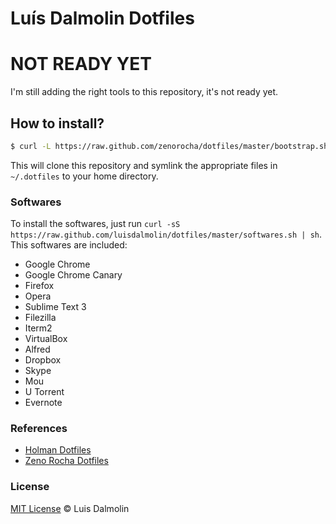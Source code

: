 # Luís Dalmolin Dotfiles

# NOT READY YET

I'm still adding the right tools to this repository, it's not ready yet.

## How to install?

```sh
$ curl -L https://raw.github.com/zenorocha/dotfiles/master/bootstrap.sh | sh
```

This will clone this repository and symlink the appropriate files in `~/.dotfiles` to your home directory.

### Softwares

To install the softwares, just run `curl -sS https://raw.github.com/luisdalmolin/dotfiles/master/softwares.sh | sh`. This softwares are included: 

* Google Chrome
* Google Chrome Canary
* Firefox
* Opera
* Sublime Text 3
* Filezilla
* Iterm2
* VirtualBox
* Alfred
* Dropbox
* Skype
* Mou
* U Torrent
* Evernote

### References

* [Holman Dotfiles](https://github.com/holman/dotfiles)
* [Zeno Rocha Dotfiles](https://github.com/zenorocha/dotfiles)

### License

[MIT License](http://luisdalmolin.mit-license.org/) © Luis Dalmolin